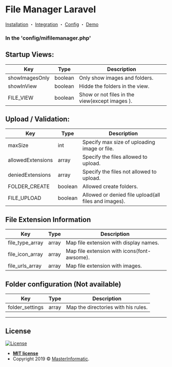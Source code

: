 # File Manager Laravel

<p align="center">

  <a href="http://masterinformatic.github.io/filemanager-laravel/docs/installation">Installation</a>
・
  <a href="http://masterinformatic.github.io/filemanager-laravel/docs/integration">Integration</a>
・
  <a href="http://masterinformatic.github.io/filemanager-laravel/docs/config">Config</a>
・
  <a href="https://www.masterinformatic.com/demos/filemanager">Demo</a>
</p>

### In the 'config/mifilemanager.php'

## Startup Views:

| Key                   | Type   | Description                                                     |
|-----------------------|--------|-----------------------------------------------------------------|
| showImagesOnly		| boolean | Only show images and folders.	                		   	   |
| showInView			| boolean | Hidde the folders in the view.							   	   |
| FILE_VIEW				| boolean | Show or not files in the view(except images ).			   	   |


## Upload / Validation:

| Key                        | Type    | Description                                                               |
|----------------------------|---------|---------------------------------------------------------------------------|
| maxSize           		 | int     | Specify max size of uploading image or file.                              |
| allowedExtensions			 | array   | Specify the files allowed to upload.      			                       |
| deniedExtensions			 | array   | Specify the files not allowed to upload.      			                   |
| FOLDER_CREATE				 | boolean | Allowed create folders.      			                       			   |
| FILE_UPLOAD				 | boolean | Allowed or denied file upload(all files and images).	     			   |


## File Extension Information

| Key               | Type  | Description                                 |
|-------------------|-------|---------------------------------------------|
| file\_type\_array | array | Map file extension with display names.      |
| file\_icon\_array | array | Map file extension with icons(font-awsome). |
| file\_urls\_array | array | Map file extension with images. 			  |


## Folder configuration (Not available)

| Key               | Type  | Description                                 |
|-------------------|-------|---------------------------------------------|
| folder\_settings  | array | Map the directories with his rules.    	  |


---


## License

[![License](http://img.shields.io/:license-mit-blue.svg?style=flat-square)](http://badges.mit-license.org)

- **[MIT license](http://opensource.org/licenses/mit-license.php)**
- Copyright 2019 © <a href="http://masterinformatic.com" target="_blank">MasterInformatic</a>.